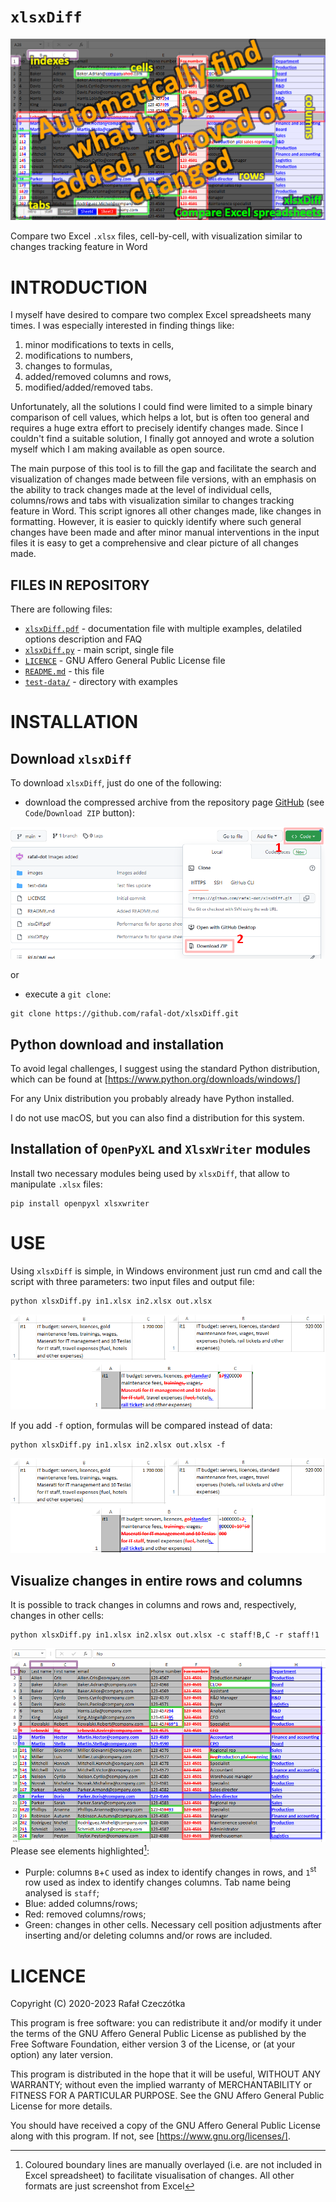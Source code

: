 # `xlsxDiff`
![Example use](images/xlsxDiff_intro.png)

Compare two Excel `.xlsx` files, cell-by-cell, with visualization similar to
changes tracking feature in Word

# INTRODUCTION

I myself have desired to compare two complex Excel spreadsheets many times. I
was especially interested in finding things like:

1. minor modifications to texts in cells,
2. modifications to numbers,
3. changes to formulas,
4. added/removed columns and rows,
5. modified/added/removed tabs.

Unfortunately, all the solutions I could find were limited to a simple binary
comparison of cell values, which helps a lot, but is often too general and
requires a huge extra effort to precisely identify changes made. Since I
couldn't find a suitable solution, I finally got annoyed and wrote a solution
myself which I am making available as open source.

The main purpose of this tool is to fill the gap and facilitate the search and
visualization of changes made between file versions, with an emphasis on the
ability to track changes made at the level of individual cells, columns/rows
and tabs with visualization similar to changes tracking feature in Word. This
script ignores all other changes made, like changes in formatting. However, it
is easier to quickly identify where such general changes have been made and
after minor manual interventions in the input files it is easy to get a
comprehensive and clear picture of all changes made.

## FILES IN REPOSITORY

There are following files:
- [`xlsxDiff.pdf`](xlsxDiff.pdf) - documentation file with multiple examples,
  delatiled options description and FAQ
- [`xlsxDiff.py`](xlsxDiff.py) - main script, single file
- [`LICENCE`](LICENSE) - GNU Affero General Public License file
- [`README.md`](README.md) - this file
- [`test-data/`](test-data) - directory with examples

# INSTALLATION

## Download `xlsxDiff`

To download `xlsxDiff`, just do one of the following:

- download the compressed archive from the repository page
  [GitHub](https://github.com/rafal-dot/xlsxDiff) (see `Code`/`Download ZIP`
  button):

![Download ZIP file](images/xlsxDiff_download.png)

or

- execute a `git clone`:
```commandline
git clone https://github.com/rafal-dot/xlsxDiff.git
```

## Python download and installation

To avoid legal challenges, I suggest using the standard Python distribution,
which can be found at [https://www.python.org/downloads/windows/]

For any Unix distribution you probably already have Python installed.

I do not use macOS, but you can also find a distribution for this system.

## Installation of `OpenPyXL` and `XlsxWriter` modules

Install two necessary modules being used by `xlsxDiff`, that allow to
manipulate `.xlsx` files:

```commandline
pip install openpyxl xlsxwriter
```

# USE

Using `xlsxDiff` is simple, in Windows environment just run cmd and call the
script with three parameters: two input files and output file:

```commandline
python xlsxDiff.py in1.xlsx in2.xlsx out.xlsx
```

![Spreadsheet data difference](images/xlsxDiff_diff_text_data.png)


If you add `-f` option, formulas will be compared instead of data:

```commandline
python xlsxDiff.py in1.xlsx in2.xlsx out.xlsx -f
```

![Spreadsheet formulas difference](images/xlsxDiff_diff_text_formula.png)

## Visualize changes in entire rows and columns

It is possible to track changes in columns and rows and, respectively,
changes in other cells:
```commandline
python xlsxDiff.py in1.xlsx in2.xlsx out.xlsx -c staff!B,C -r staff!1
```
![data](images/xlsxDiff_cols_rows.png)
Please see elements highlighted[^1]:
- Purple: columns `B`+`C` used as index to identify changes in rows, and
  `1`<sup>st</sup> row used as index to identify changes columns. Tab name
  being analysed is `staff`;
- Blue: added columns/rows;
- Red: removed columns/rows;
- Green: changes in other cells. Necessary cell position adjustments after
  inserting and/or deleting columns and/or rows are included.

# LICENCE

Copyright (C) 2020-2023 Rafał Czeczótka

This program is free software: you can redistribute it and/or modify it under
the terms of the GNU Affero General Public License as published by the Free
Software Foundation, either version 3 of the License, or (at your option) any
later version.

This program is distributed in the hope that it will be useful, WITHOUT ANY
WARRANTY; without even the implied warranty of MERCHANTABILITY or FITNESS FOR A
PARTICULAR PURPOSE.  See the GNU Affero General Public License for more
details.

You should have received a copy of the GNU Affero General Public License along
with this program.  If not, see [https://www.gnu.org/licenses/].

[^1]: Coloured boundary lines are manually overlayed (i.e. are not included in
Excel spreadsheet) to facilitate visualisation of changes. All other formats
are just screenshot from Excel
